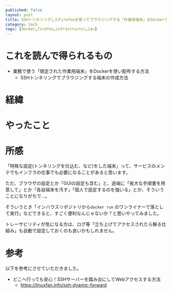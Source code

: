 ```yaml
---
published: false
layout: post
title: SSHトンネリングしたFirefoxを使ってブラウジングする「作業用端末」をDockerで再現する
category: tech
tags: [docker,firefox,infrastructur,iac]
---
```


# これを読んで得られるもの

- 業務で使う「限定された作業用端末」をDockerを使い配布する方法
  - SSHトンネリングでブラウジングする端末の作成方法

# 経緯


# やったこと


# 所感

「特殊な設定(トンネリングを仕込む、など)をした端末」って、サービスのメンテでもインフラの仕事でも必要になることがあると思います。

ただ、ブラウザの設定とか「GUIの設定も含む」と、途端に「長大な手順書を用意して」とか「各自端末を汚す」「個人で設定するのを強いる」とか、そういうことになりがちで…。

そういうとき「インハウスリポジトリから`docker run` のワンライナーで落として実行」などできると、すごく便利なんじゃないか？と思いやってみました。

トレーサビリティが気になる方は、ログ等「立ち上げてアクセスされたら解る仕組み」も自動で設定しておくのも良いかもしれません。

# 参考

以下を参考にさせていただきました。

- どこへ行っても安心！SSHサーバーを踏み台にしてWebアクセスする方法
  - <https://linuxfan.info/ssh-dyamic-forward>
